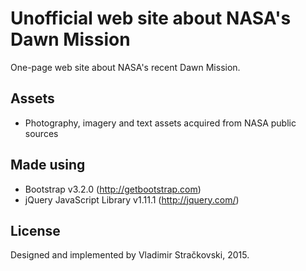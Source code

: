 Unofficial web site about NASA's Dawn Mission
=========
One-page web site about NASA's recent Dawn Mission. 

Assets
----
   * Photography, imagery and text assets acquired from NASA public sources

Made using
----
  * Bootstrap v3.2.0 (http://getbootstrap.com)
  * jQuery JavaScript Library v1.11.1 (http://jquery.com/)

License
----
Designed and implemented by Vladimir Stračkovski, 2015.